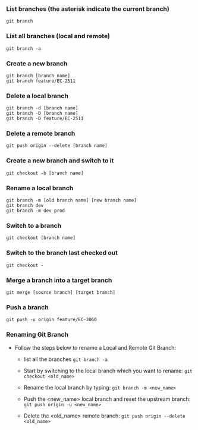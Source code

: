 ### List branches (the asterisk indicate the current branch)
```
git branch
```

### List all branches (local and remote)
```
git branch -a
```

### Create a new branch
```
git branch [branch name]
git branch feature/EC-2511
```

### Delete a local branch
```
git branch -d [branch name]
git branch -D [branch name]
git branch -D feature/EC-2511
```

### Delete a remote branch
```
git push origin --delete [branch name]
```

### Create a new branch and switch to it
```
git checkout -b [branch name]
```

### Rename a local branch
```
git branch -m [old branch name] [new branch name]
git branch dev
git branch -m dev prod
```
### Switch to a branch
```
git checkout [branch name]
```

### Switch to the branch last checked out
```
git checkout -
```

### Merge a branch into a target branch
```
git merge [source branch] [target branch]
```

### Push a branch 
```
git push -u origin feature/EC-3060
```

### Renaming Git Branch
- Follow the steps below to rename a Local and Remote Git Branch:

    * list all the branches `git branch -a`

    * Start by switching to the local branch which you want to rename: `git checkout <old_name>`

    * Rename the local branch by typing: `git branch -m <new_name>`

    * Push the <new_name> local branch and reset the upstream branch: `git push origin -u <new_name>`

    * Delete the <old_name> remote branch: `git push origin --delete <old_name>`
